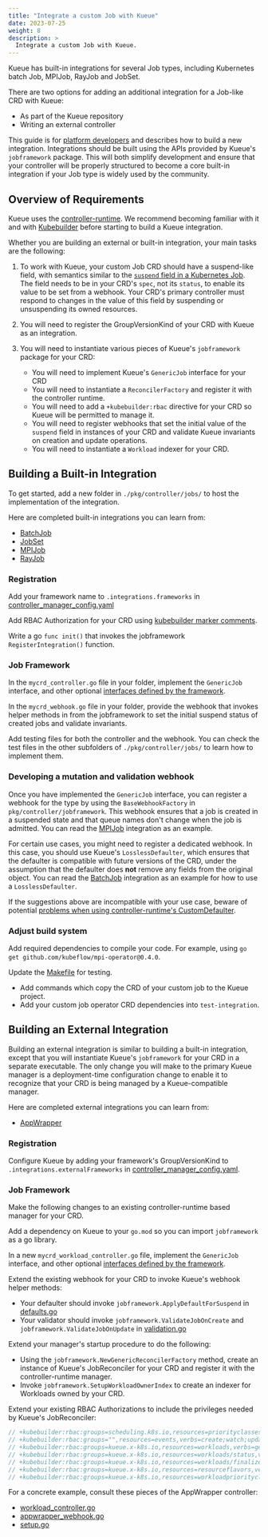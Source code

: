 ```yaml
---
title: "Integrate a custom Job with Kueue"
date: 2023-07-25
weight: 8
description: >
  Integrate a custom Job with Kueue.
---
```


Kueue has built-in integrations for several Job types, including
Kubernetes batch Job, MPIJob, RayJob and JobSet.

There are two options for adding an additional integration for a Job-like CRD with Kueue:
- As part of the Kueue repository
- Writing an external controller

This guide is for [platform developers](/docs/tasks#platform-developer) and describes how
to build a new integration. Integrations should be built using the APIs provided by
Kueue's `jobframework` package. This will both simplify development and ensure that
your controller will be properly structured to become a core built-in integration if your
Job type is widely used by the community.

## Overview of Requirements

Kueue uses the [controller-runtime](https://github.com/kubernetes-sigs/controller-runtime).
We recommend becoming familiar with it and with
[Kubebuilder](https://github.com/kubernetes-sigs/kubebuilder) before starting to build a Kueue integration.

Whether you are building an external or built-in integration, your main tasks are
the following:

1. To work with Kueue, your custom Job CRD should have a suspend-like
field, with semantics similar to the [`suspend` field in a Kubernetes
Job](https://kubernetes.io/docs/concepts/workloads/controllers/job/#suspending-a-job).
The field needs to be in your CRD's `spec`, not its `status`, to enable its
value to be set from a webhook. Your CRD's primary controller must respond to
changes in the value of this field by suspending or unsuspending its owned resources.

2. You will need to register the GroupVersionKind of your CRD with Kueue as
an integration.

3. You will need to instantiate various pieces of Kueue's `jobframework` package for
your CRD:
   - You will need to implement Kueue's `GenericJob` interface for your CRD
   - You will need to instantiate a `ReconcilerFactory` and register it with the controller runtime.
   - You will need to add a `+kubebuilder:rbac` directive for your CRD so Kueue will be permitted to manage it.
   - You will need to register webhooks that set the initial value of the `suspend` field in instances
     of your CRD and validate Kueue invariants on creation and update operations.
   - You will need to instantiate a `Workload` indexer for your CRD.

## Building a Built-in Integration

To get started, add a new folder in `./pkg/controller/jobs/` to host the implementation of the integration.

Here are completed built-in integrations you can learn from:
   - [BatchJob](https://github.com/kubernetes-sigs/kueue/tree/main/pkg/controller/jobs/job)
   - [JobSet](https://github.com/kubernetes-sigs/kueue/tree/main/pkg/controller/jobs/jobset)
   - [MPIJob](https://github.com/kubernetes-sigs/kueue/tree/main/pkg/controller/jobs/mpijob)
   - [RayJob](https://github.com/kubernetes-sigs/kueue/tree/main/pkg/controller/jobs/rayjob)

### Registration

Add your framework name to `.integrations.frameworks` in [controller_manager_config.yaml](https://github.com/kubernetes-sigs/kueue/blob/main/config/components/manager/controller_manager_config.yaml)

Add RBAC Authorization for your CRD using [kubebuilder marker comments](https://book.kubebuilder.io/reference/markers/rbac.html).

Write a go `func init()` that invokes the jobframework `RegisterIntegration()` function.

### Job Framework

In the `mycrd_controller.go` file in your folder, implement the `GenericJob` interface, and other optional [interfaces defined by the framework](https://github.com/kubernetes-sigs/kueue/blob/main/pkg/controller/jobframework/interface.go).

In the `mycrd_webhook.go` file in your folder, provide the webhook that invokes helper methods in from the jobframework to
set the initial suspend status of created jobs and validate invariants.

Add testing files for both the controller and the webhook.  You can check the test files in the other subfolders of `./pkg/controller/jobs/`
to learn how to implement them.

### Developing a mutation and validation webhook

Once you have implemented the `GenericJob` interface, you can register a webhook for the type by using
the `BaseWebhookFactory` in `pkg/controller/jobframework`. This webhook ensures that a job is created
in a suspended state and that queue names don't change when the job is admitted. You can read the
[MPIJob](https://github.com/kubernetes-sigs/kueue/tree/main/pkg/controller/jobs/mpijob) integration as an example.

For certain use cases, you might need to register a dedicated webhook. In this case, you should use
Kueue's `LosslessDefaulter`, which ensures that the defaulter is compatible with future versions of the
CRD, under the assumption that the defaulter does **not** remove any fields from the original object.
You can read the [BatchJob](https://github.com/kubernetes-sigs/kueue/tree/main/pkg/controller/jobs/job)
integration as an example for how to use a `LosslessDefaulter`.

If the suggestions above are incompatible with your use case, beware of potential
[problems when using controller-runtime's CustomDefaulter](https://groups.google.com/a/kubernetes.io/g/wg-batch/c/WAaabCuGCoY).

### Adjust build system

Add required dependencies to compile your code. For example, using `go get github.com/kubeflow/mpi-operator@0.4.0`.

Update the [Makefile](https://github.com/kubernetes-sigs/kueue/blob/main/Makefile) for testing.
   - Add commands which copy the CRD of your custom job to the Kueue project.
   - Add your custom job operator CRD dependencies into `test-integration`.

## Building an External Integration

Building an external integration is similar to building a built-in integration, except that
you will instantiate Kueue's `jobframework` for your CRD in a separate executable.  The only
change you will make to the primary Kueue manager is a deployment-time configuration change
to enable it to recognize that your CRD is being managed by a Kueue-compatible manager.

Here are completed external integrations you can learn from:
   - [AppWrapper](https://github.com/project-codeflare/appwrapper)

### Registration

Configure Kueue by adding your framework's GroupVersionKind to `.integrations.externalFrameworks` in [controller_manager_config.yaml](
https://kueue.sigs.k8s.io/docs/installation/#install-a-custom-configured-released-version).

### Job Framework

Make the following changes to an existing controller-runtime based manager for your CRD.

Add a dependency on Kueue to your `go.mod` so you can import `jobframework` as a go library.

In a new `mycrd_workload_controller.go` file, implement the `GenericJob` interface, and other optional [interfaces defined by the framework](https://github.com/kubernetes-sigs/kueue/blob/main/pkg/controller/jobframework/interface.go).

Extend the existing webhook for your CRD to invoke Kueue's webhook helper methods:
   - Your defaulter should invoke `jobframework.ApplyDefaultForSuspend` in [defaults.go](https://github.com/kubernetes-sigs/kueue/blob/main/pkg/controller/jobframework/defaults.go)
   - Your validator should invoke `jobframework.ValidateJobOnCreate` and `jobframework.ValidateJobOnUpdate` in [validation.go](https://github.com/kubernetes-sigs/kueue/blob/main/pkg/controller/jobframework/validation.go)

Extend your manager's startup procedure to do the following:
   - Using the `jobframework.NewGenericReconcilerFactory` method, create an instance of Kueue's JobReconciler
     for your CRD and register it with the controller-runtime manager.
   - Invoke `jobframework.SetupWorkloadOwnerIndex` to create an indexer for Workloads owned by your CRD.

Extend your existing RBAC Authorizations to include the privileges needed by
Kueue's JobReconciler:
```go
// +kubebuilder:rbac:groups=scheduling.k8s.io,resources=priorityclasses,verbs=list;get;watch
// +kubebuilder:rbac:groups="",resources=events,verbs=create;watch;update;patch
// +kubebuilder:rbac:groups=kueue.x-k8s.io,resources=workloads,verbs=get;list;watch;create;update;patch;delete
// +kubebuilder:rbac:groups=kueue.x-k8s.io,resources=workloads/status,verbs=get;update;patch
// +kubebuilder:rbac:groups=kueue.x-k8s.io,resources=workloads/finalizers,verbs=update
// +kubebuilder:rbac:groups=kueue.x-k8s.io,resources=resourceflavors,verbs=get;list;watch
// +kubebuilder:rbac:groups=kueue.x-k8s.io,resources=workloadpriorityclasses,verbs=get;list;watch

```

For a concrete example, consult these pieces of the AppWrapper controller:
   - [workload_controller.go](https://github.com/project-codeflare/appwrapper/blob/main/internal/controller/workload/workload_controller.go)
   - [appwrapper_webhook.go](https://github.com/project-codeflare/appwrapper/blob/main/internal/webhook/appwrapper_webhook.go)
   - [setup.go](https://github.com/project-codeflare/appwrapper/blob/main/pkg/controller/setup.go)
